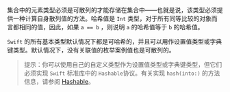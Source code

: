 集合中的元素类型必须是可散列的才能存储在集合中——也就是说，该类型必须提供一种计算自身散列值的方法。哈希值是 `Int` 类型，对于所有同等比较的对象而言都相同的值，因此，如果 `a == b` ，则说明 `a` 的哈希值等于 `b` 的哈希值。

`Swift` 的所有基本类型默认情况下都是可哈希的，并且可以用作设置值类型或字典键类型。默认情况下，没有关联值的枚举案例值也是可散列的。

>   提示：你可以使用自己的自定义类型作为设置值类型或字典键类型，但它们必须实现 `Swift` 标准库中的 `Hashable`协议。有关实现 `hash(into:)` 的方法信息，请参阅 [Hashable](https://developer.apple.com/documentation/swift/hashable)。